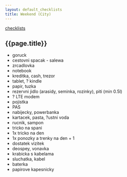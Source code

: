 ```yaml
---
layout: default_checklists
title: Weekend (City)
---
```


[checklists](.)

## {{page.title}}

- goruck
- cestovni spacak - salewa
- zrcadlovka
- notebook
- kreditka, cash, trezor
- tablet, ? kindle
- papir, tuzka
- rezervni jidlo (arasidy, seminka, rozinky), piti (min 0.5l)
- ? LTE modem
- pojistka
- PAS
- nabijecky, powerbanka
- kartacek, pasta, ?ustni voda
- rucnik, sampon
- tricko na spani
- 1x tricko na den
- 1x ponozky a trenky na den + 1
- dostatek vizitek
- deospey, vonavka
- krabicka s kabelama
- sluchatka, kabel
- baterka
- papirove kapesnicky

